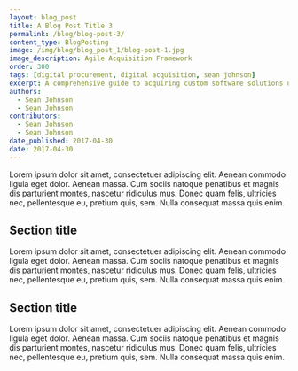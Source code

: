 ```yaml
---
layout: blog_post
title: A Blog Post Title 3
permalink: /blog/blog-post-3/
content_type: BlogPosting
image: /img/blog/blog_post_1/blog-post-1.jpg
image_description: Agile Acquisition Framework
order: 300
tags: [digital procurement, digital acquisition, sean johnson]
excerpt: A comprehensive guide to acquiring custom software solutions using agile principles and practices.
authors:
  - Sean Johnson
  - Sean Johnson
contributors:
  - Sean Johnson
  - Sean Johnson
date_published: 2017-04-30
date: 2017-04-30
---
```


Lorem ipsum dolor sit amet, consectetuer adipiscing elit. Aenean commodo ligula eget dolor. Aenean massa. Cum sociis natoque penatibus et magnis dis parturient montes, nascetur ridiculus mus. Donec quam felis, ultricies nec, pellentesque eu, pretium quis, sem. Nulla consequat massa quis enim.

## Section title

Lorem ipsum dolor sit amet, consectetuer adipiscing elit. Aenean commodo ligula eget dolor. Aenean massa. Cum sociis natoque penatibus et magnis dis parturient montes, nascetur ridiculus mus. Donec quam felis, ultricies nec, pellentesque eu, pretium quis, sem. Nulla consequat massa quis enim.

## Section title

Lorem ipsum dolor sit amet, consectetuer adipiscing elit. Aenean commodo ligula eget dolor. Aenean massa. Cum sociis natoque penatibus et magnis dis parturient montes, nascetur ridiculus mus. Donec quam felis, ultricies nec, pellentesque eu, pretium quis, sem. Nulla consequat massa quis enim.
